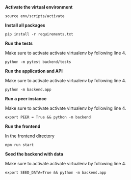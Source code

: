 **Activate the virtual environment**

```
source env/scripts/activate
```

**Install all packages**

```
pip install -r requirements.txt
```

**Run the tests**

Make sure to activate activate virtualenv by following line 4.

```
python -m pytest backend/tests
```

**Run the application and API**

Make sure to activate activate virtualenv by following line 4.

```
python -m backend.app
```

**Run a peer instance**

Make sure to activate activate virtualenv by following line 4.

```
export PEER = True && python -m backend
```
**Run the frontend**

In the frontend directory

```
npm run start
```

**Seed the backend with data**

Make sure to activate activate virtualenv by following line 4.

```
export SEED_DATA=True && python -m backend.app
```
